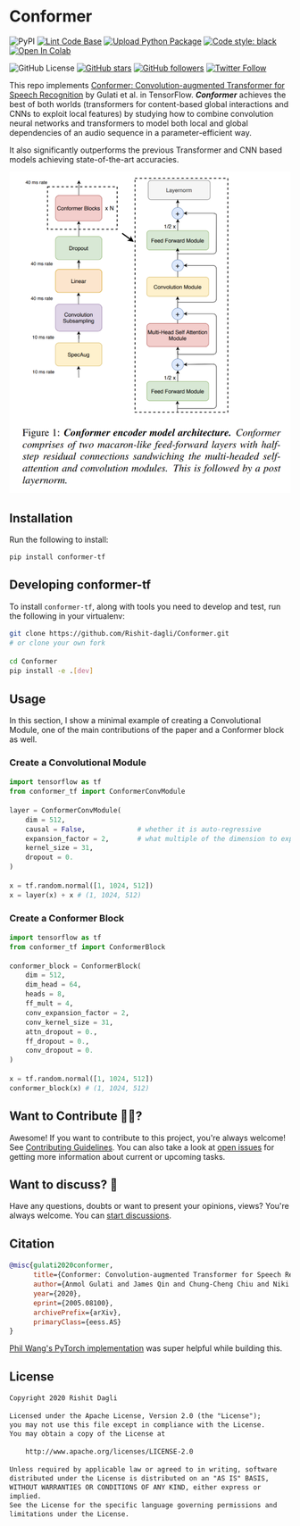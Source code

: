 # Conformer

![PyPI](https://img.shields.io/pypi/v/conformer-tf)
[![Lint Code Base](https://github.com/Rishit-dagli/Conformer/actions/workflows/linter.yml/badge.svg)](https://github.com/Rishit-dagli/Conformer/actions/workflows/linter.yml)
[![Upload Python Package](https://github.com/Rishit-dagli/Conformer/actions/workflows/python-publish.yml/badge.svg?branch=v0.1.0)](https://github.com/Rishit-dagli/Conformer/actions/workflows/python-publish.yml)
[![Code style: black](https://img.shields.io/badge/code%20style-black-000000.svg)](https://github.com/psf/black)
[![Open In Colab](https://colab.research.google.com/assets/colab-badge.svg)](https://colab.research.google.com/github/Rishit-dagli/Conformer/blob/main/example/conformer-example.ipynb)

![GitHub License](https://img.shields.io/github/license/Rishit-dagli/Conformer)
[![GitHub stars](https://img.shields.io/github/stars/Rishit-dagli/Conformer?style=social)](https://github.com/Rishit-dagli/Conformer/stargazers)
[![GitHub followers](https://img.shields.io/github/followers/Rishit-dagli?label=Follow&style=social)](https://github.com/Rishit-dagli)
[![Twitter Follow](https://img.shields.io/twitter/follow/rishit_dagli?style=social)](https://twitter.com/intent/follow?screen_name=rishit_dagli)

This repo implements [Conformer: Convolution-augmented Transformer for Speech Recognition](https://arxiv.org/abs/2005.08100) by Gulati et al. in TensorFlow. _**Conformer**_ achieves the best of both worlds (transformers for content-based global interactions and CNNs to  exploit local features) by studying how to combine convolution neural networks and transformers to model both local and global dependencies of an audio sequence in a parameter-efficient way.

It also significantly outperforms the previous Transformer and CNN based models achieving state-of-the-art accuracies.

![](media/conformer-architecture.PNG)

## Installation

Run the following to install:

```sh
pip install conformer-tf
```

## Developing conformer-tf

To install `conformer-tf`, along with tools you need to develop and test, run the following in your virtualenv:

```sh
git clone https://github.com/Rishit-dagli/Conformer.git
# or clone your own fork

cd Conformer
pip install -e .[dev]
```

## Usage

In this section, I show a minimal example of creating a Convolutional Module, one of the main contributions of the paper and a Conformer block as well.

### Create a Convolutional Module

```py
import tensorflow as tf
from conformer_tf import ConformerConvModule

layer = ConformerConvModule(
    dim = 512,
    causal = False,             # whether it is auto-regressive
    expansion_factor = 2,       # what multiple of the dimension to expand for the depthwise convolution
    kernel_size = 31,
    dropout = 0.
)

x = tf.random.normal([1, 1024, 512])
x = layer(x) + x # (1, 1024, 512)
```

### Create a Conformer Block

```py
import tensorflow as tf
from conformer_tf import ConformerBlock

conformer_block = ConformerBlock(
    dim = 512,
    dim_head = 64,
    heads = 8,
    ff_mult = 4,
    conv_expansion_factor = 2,
    conv_kernel_size = 31,
    attn_dropout = 0.,
    ff_dropout = 0.,
    conv_dropout = 0.
)

x = tf.random.normal([1, 1024, 512])
conformer_block(x) # (1, 1024, 512)
```

## Want to Contribute 🙋‍♂️?

Awesome! If you want to contribute to this project, you're always welcome! See [Contributing Guidelines](CONTRIBUTING.md). You can also take a look at [open issues](https://github.com/Rishit-dagli/Conformer/issues) for getting more information about current or upcoming tasks.

## Want to discuss? 💬

Have any questions, doubts or want to present your opinions, views? You're always welcome. You can [start discussions](https://github.com/Rishit-dagli/Conformer/discussions).

## Citation

```bibtex
@misc{gulati2020conformer,
      title={Conformer: Convolution-augmented Transformer for Speech Recognition}, 
      author={Anmol Gulati and James Qin and Chung-Cheng Chiu and Niki Parmar and Yu Zhang and Jiahui Yu and Wei Han and Shibo Wang and Zhengdong Zhang and Yonghui Wu and Ruoming Pang},
      year={2020},
      eprint={2005.08100},
      archivePrefix={arXiv},
      primaryClass={eess.AS}
}
```

[Phil Wang's PyTorch implementation](https://github.com/lucidrains/conformer) was super helpful while building this.

## License

```
Copyright 2020 Rishit Dagli

Licensed under the Apache License, Version 2.0 (the "License");
you may not use this file except in compliance with the License.
You may obtain a copy of the License at

    http://www.apache.org/licenses/LICENSE-2.0

Unless required by applicable law or agreed to in writing, software
distributed under the License is distributed on an "AS IS" BASIS,
WITHOUT WARRANTIES OR CONDITIONS OF ANY KIND, either express or implied.
See the License for the specific language governing permissions and
limitations under the License.
```
